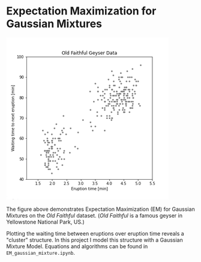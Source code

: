 # Expectation Maximization for Gaussian Mixtures

![EM](out/EM.gif)

The figure above demonstrates Expectation Maximization (EM) for Gaussian Mixtures on the *Old Faithful* dataset. (*Old Faithful* is a famous geyser in Yellowstone National Park, US.)

Plotting the waiting time between eruptions over eruption time reveals a "cluster" structure. In this project I model this structure with a Gaussian Mixture Model. Equations and algorithms can be found in `EM_gaussian_mixture.ipynb`. 
